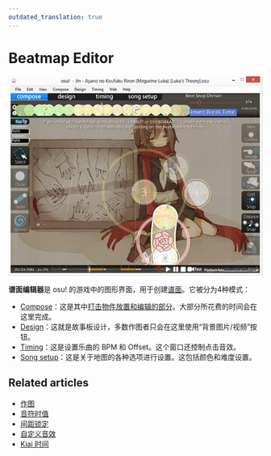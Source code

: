 ```yaml
---
outdated_translation: true
---
```


# Beatmap Editor

![osu!的谱面编辑器 (Windows 系统)](Compose/img/Compose.jpg "osu!的谱面编辑器 (Windows 系统)")

**谱面编辑器**是 osu! 的游戏中的图形界面，用于创建[谱面](/wiki/Beatmap)。它被分为4种模式：

- [Compose](Compose)：这是其中[打击物件放置和编辑的部分](/wiki/Hit_object)。大部分所花费的时间会在这里完成。
- [Design](Design)：这就是故事板设计，多数作图者只会在这里使用“背景图片/视频”按钮。
- [Timing](Timing)：这是设置乐曲的 BPM 和 Offset。这个窗口还控制点击音效。
- [Song setup](Song_Setup)：这是关于地图的各种选项进行设置。这包括颜色和难度设置。

## Related articles

- [作图](/wiki/Beatmapping)
- [音符时值](Beat_Snap_Divisor)
- [间距锁定](Distance_snap)
- [自定义音效](/wiki/Guides/Custom_Sample_Overrides)
- [Kiai 时间](/wiki/Gameplay/Kiai_time)
